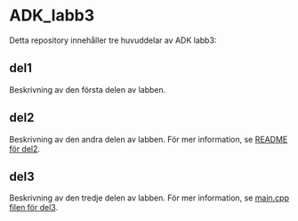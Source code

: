 # ADK_labb3

Detta repository innehåller tre huvuddelar av ADK labb3:

## del1
Beskrivning av den första delen av labben.

## del2
Beskrivning av den andra delen av labben.
För mer information, se [README för del2](del2/README.md).

## del3
Beskrivning av den tredje delen av labben.
För mer information, se [main.cpp filen för del3](del3/main.cpp).

